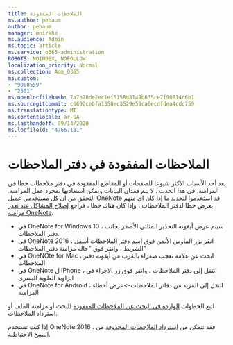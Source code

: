 ```yaml
---
title: الملاحظات المفقودة
ms.author: pebaum
author: pebaum
manager: mnirkhe
ms.audience: Admin
ms.topic: article
ms.service: o365-administration
ROBOTS: NOINDEX, NOFOLLOW
localization_priority: Normal
ms.collection: Adm_O365
ms.custom:
- "9000559"
- "2501"
ms.openlocfilehash: 7a7e70de2ec1ef5158d8149b635ce7f90814c6b1
ms.sourcegitcommit: c6692ce0fa1358ec3529e59ca0ecdfdea4cdc759
ms.translationtype: MT
ms.contentlocale: ar-SA
ms.lasthandoff: 09/14/2020
ms.locfileid: "47667181"
---
```

# <a name="missing-notes-in-notebook"></a>الملاحظات المفقودة في دفتر الملاحظات

يعد أحد الأسباب الأكثر شيوعا للصفحات أو المقاطع المفقودة في دفتر ملاحظات خطا في المزامنة. في هذا الحدث ، لا يتم فقدان البيانات ويمكن استعادتها بمجرد عمل المزامنة. التحقق من ان كل مستخدمي عميل OneNote قد استخدموا لتحديد ما إذا كان اي منهم يعرض خطا لدفتر الملاحظات ، وإذا كان هناك خطا ، فراجع [إصلاح المشاكل عند تعذر مزامنة OneNote](https://support.office.com/article/299495ef-66d1-448f-90c1-b785a6968d45).

- في OneNote for Windows 10 ، سيتم عرض أيقونه التحذير المثلثي الأصفر بجانب دفتر الملاحظات.
- في OneNote 2016 ، انقر بزر الماوس الأيمن فوق اسم دفتر الملاحظات أسفل الشريط ، وانقر فوق "حاله مزامنة دفتر الملاحظات"
- في OneNOte for Mac ، ابحث عن علامة تعجب صفراء بالقرب من أيقونه دفتر الملاحظات
- في OneNote ل iPhone ، انتقل إلى دفتر الملاحظات ، وانقر فوق زر الاجراء في الزاوية العلوية اليسرى
- في OneNote for Android ، انتقل إلى المزيد من دفاتر الملاحظات->عرض أخطاء المزامنة

اتبع الخطوات [الواردة في البحث عن الملاحظات المفقودة](https://support.office.com/article/32cb2bd7-afe7-44d2-a711-398a88421287) للبحث أو مزامنة الملف أو استرداد الملاحظات.

إذا كنت تستخدم OneNote 2016 ، فقد تتمكن من [استرداد الملاحظات المحذوفة](https://support.office.com/article/32ed1036-74fd-4c21-bc28-033a486e6b14) من النسخ الاحتياطية.